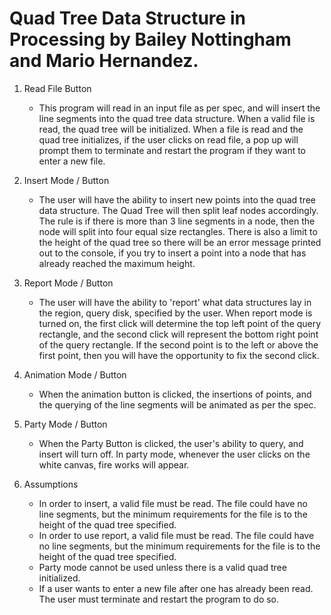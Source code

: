 # Quad Tree Data Structure in Processing by Bailey Nottingham and Mario Hernandez.

1. Read File Button
   * This program will read in an input file as per spec, and will insert the line segments into the quad tree data structure. When a valid file is read, the quad tree will be initialized. When a
   file is read and the quad tree initializes, if the user clicks on read file, a pop up will
   prompt them to terminate and restart the program if they want to enter a new file.

2. Insert Mode / Button
   * The user will have the ability to insert new points into the quad tree data structure. The Quad Tree will then split leaf nodes accordingly. The rule is if there is more than 3 line segments in a node, then the node will split into four equal size rectangles. There is also a limit to the height of the quad tree so there will be an error message printed out to the console, if you try to insert a point into a node that has already reached the maximum height.

3. Report Mode / Button
   * The user will have the ability to 'report' what data structures lay in the region, query disk, specified by the user. When report mode is turned on, the first click will determine the top left point of the query rectangle, and the second click will represent the bottom right point of the query rectangle. If the second point is to the left or above the first point, then you will have the opportunity to fix the second click.

4. Animation Mode / Button
   * When the animation button is clicked, the insertions of points, and the querying of the line segments will be animated as per the spec.

5. Party Mode / Button
   * When the Party Button is clicked, the user's ability to query, and insert will turn off. In party mode, whenever the user clicks on the white canvas, fire works will appear.

6. Assumptions
   * In order to insert, a valid file must be read. The file could have no line segments, but the minimum requirements for the file is to the height of the quad tree specified.
   * In order to use report, a valid file must be read. The file could have no line segments, but the minimum requirements for the file is to the height of the quad tree specified.
   * Party mode cannot be used unless there is a valid quad tree initialized.
   * If a user wants to enter a new file after one has already been read. The user must
   terminate and restart the program to do so.
